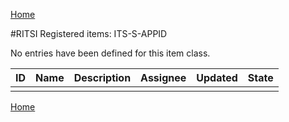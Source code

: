 [Home](readme.md)

#RITSI Registered items: ITS-S-APPID

No entries have been defined for this item class.

|ID   |Name    |Description                         |Assignee|Updated|State   |
|-----|--------|------------------------------------|--------|-------|--------|
|     |        |                                    |        |       |        |


[Home](readme.md)
